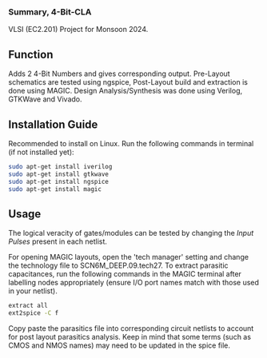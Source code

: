 ### Summary, 4-Bit-CLA 
VLSI (EC2.201) Project for Monsoon 2024.
## Function
Adds 2 4-Bit Numbers and gives corresponding output. 
Pre-Layout schematics are tested using ngspice, Post-Layout build and extraction is done using MAGIC.
Design Analysis/Synthesis was done using Verilog, GTKWave and Vivado.
## Installation Guide
Recommended to install on Linux. Run the following commands in terminal (if not installed yet):
```bash
sudo apt-get install iverilog​
sudo apt-get install gtkwave
sudo apt-get install ngspice
sudo apt-get install magic
```

## Usage
The logical veracity of gates/modules can be tested by changing the *Input Pulses* present in each netlist. 

For opening MAGIC layouts, open the 'tech manager' setting and change the technology file to SCN6M_DEEP.09.tech27.
To extract parasitic capacitances, run the following commands in the MAGIC terminal after labelling nodes appropriately (ensure I/O port names match with those used in your netlist).
```bash
extract all
ext2spice -C f
```
Copy paste the parasitics file into corresponding circuit netlists to account for post layout parasitics analysis. 
Keep in mind that some terms (such as CMOS and NMOS names) may need to be updated in the spice file.
